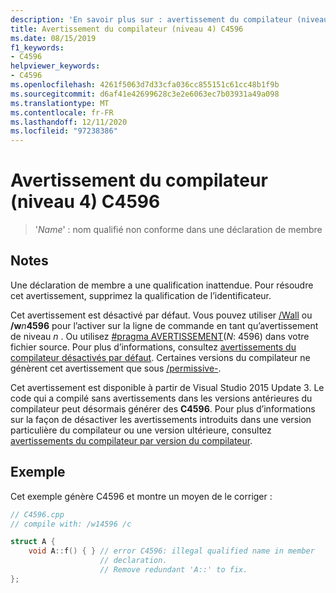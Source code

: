 ```yaml
---
description: 'En savoir plus sur : avertissement du compilateur (niveau 4) C4596'
title: Avertissement du compilateur (niveau 4) C4596
ms.date: 08/15/2019
f1_keywords:
- C4596
helpviewer_keywords:
- C4596
ms.openlocfilehash: 4261f5063d7d33cfa036cc855151c61cc48b1f9b
ms.sourcegitcommit: d6af41e42699628c3e2e6063ec7b03931a49a098
ms.translationtype: MT
ms.contentlocale: fr-FR
ms.lasthandoff: 12/11/2020
ms.locfileid: "97238386"
---
```

# <a name="compiler-warning-level-4-c4596"></a>Avertissement du compilateur (niveau 4) C4596

> '*Name*' : nom qualifié non conforme dans une déclaration de membre

## <a name="remarks"></a>Notes

Une déclaration de membre a une qualification inattendue. Pour résoudre cet avertissement, supprimez la qualification de l’identificateur.

Cet avertissement est désactivé par défaut. Vous pouvez utiliser [/Wall](../../build/reference/compiler-option-warning-level.md) ou __/w__*n*__4596__ pour l’activer sur la ligne de commande en tant qu’avertissement de niveau *n* . Ou utilisez [#pragma AVERTISSEMENT](../../preprocessor/warning.md)(*N*: 4596) dans votre fichier source. Pour plus d’informations, consultez [avertissements du compilateur désactivés par défaut](../../preprocessor/compiler-warnings-that-are-off-by-default.md). Certaines versions du compilateur ne génèrent cet avertissement que sous [/permissive-](../../build/reference/permissive-standards-conformance.md).

Cet avertissement est disponible à partir de Visual Studio 2015 Update 3. Le code qui a compilé sans avertissements dans les versions antérieures du compilateur peut désormais générer des **C4596**. Pour plus d’informations sur la façon de désactiver les avertissements introduits dans une version particulière du compilateur ou une version ultérieure, consultez [avertissements du compilateur par version du compilateur](compiler-warnings-by-compiler-version.md).

## <a name="example"></a>Exemple

Cet exemple génère C4596 et montre un moyen de le corriger :

```cpp
// C4596.cpp
// compile with: /w14596 /c

struct A {
    void A::f() { } // error C4596: illegal qualified name in member
                    // declaration.
                    // Remove redundant 'A::' to fix.
};
```
